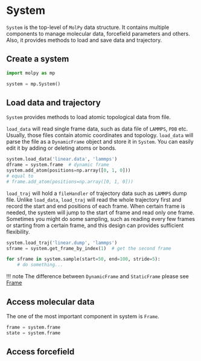# System

`System` is the top-level of `MolPy` data structure. It contains multiple components to manage molecular data, forcefield parameters and others. Also, it provides methods to load and save data and trajectory. 

## Create a system

```python
import molpy as mp

system = mp.System()
```

## Load data and trajectory

`System` provides methods to load atomic topological data from file. 

`load_data` will read single frame data, such as data file of `LAMMPS`, `PDB` etc. Usually, those files contain atomic coordinates and topology. `load_data` will parse the file as a `DynamicFrame` object and store it in `System`. You can easily edit it by adding or deleting atoms or bonds. 

```python
system.load_data('linear.data', 'lammps')
dframe = system.frame  # dynamic frame
system.add_atom(positions=np.array([0, 1, 0]))
# equal to 
# frame.add_atom(positions=np.array([0, 1, 0]))
```

`load_traj` will hold a `fileHandler` of trajectory data such as `LAMMPS` dump file. Unlike `load_data`, `load_traj` will read the whole trajectory first and record the start and end positions of each frame. When certain frame is needed, the system will jump to the start of frame and read only one frame. Sometimes you might do some sampling, such as reading every few frames or starting from a certain frame, and this design can provides sufficient flexibility.

```python
system.load_traj('linear.dump', 'lammps')
sframe = system.get_frame_by_index(1)  # get the second frame

for sframe in system.sample(start=50, end=100, stride=5):
    # do something...
```
!!! note
    The difference between `DynamicFrame` and `StaticFrame` please see [Frame](frame.md)


## Access molecular data

The one of the most important component in system is `Frame`.

```python
frame = system.frame
state = system.frame
```

## Access forcefield

